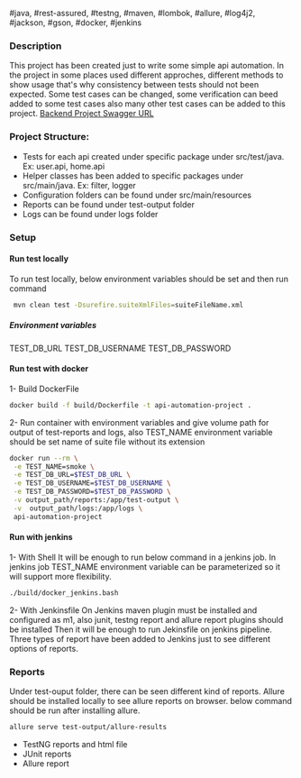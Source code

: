 #java, #rest-assured, #testng, #maven, #lombok, #allure, #log4j2, #jackson, #gson, #docker, #jenkins

### Description
This project has been created just to write some simple api automation. In the project in some places used different approches,   different methods to show usage that's why consistency between tests should not been expected. Some test cases can be changed, some verification can beed added to some test cases also many other test cases can be added to this project.
[Backend Project Swagger URL](https://micro19v2.herokuapp.com/swagger-ui/index.html?configUrl=/v3/api-docs/swagger-config#/)

### Project Structure:

 - Tests for each api created under specific package under
   src/test/java. Ex: user.api, home.api
 - Helper classes has been added to specific packages under
   src/main/java. Ex: filter, logger
 - Configuration folders can be found under src/main/resources
 - Reports can be found under test-output folder
 - Logs can be found under logs folder

### Setup
#### Run test locally
To run test locally, below environment variables should be set and then run command
```sh
 mvn clean test -Dsurefire.suiteXmlFiles=suiteFileName.xml
```
##### Environment variables
TEST_DB_URL
TEST_DB_USERNAME
TEST_DB_PASSWORD

#### Run test with docker
1- Build DockerFile
```sh
docker build -f build/Dockerfile -t api-automation-project .
```
2- Run container with environment variables and give volume path for output of test-reports and logs, also TEST_NAME environment variable should be set name of suite file without its extension

```sh
docker run --rm \
 -e TEST_NAME=smoke \
 -e TEST_DB_URL=$TEST_DB_URL \
 -e TEST_DB_USERNAME=$TEST_DB_USERNAME \
 -e TEST_DB_PASSWORD=$TEST_DB_PASSWORD \
 -v output_path/reports:/app/test-output \
 -v  output_path/logs:/app/logs \
 api-automation-project 
 ```	


#### Run with jenkins
1- With Shell
It will be enough to run below command  in a jenkins job. In jenkins job TEST_NAME environment variable can be parameterized so it will support more flexibility.

```sh
./build/docker_jenkins.bash
```

2- With Jenkinsfile
On Jenkins maven plugin must be installed and configured as m1, also junit, testng report and allure report plugins should be installed
Then it will be enough to run Jekinsfile on jenkins pipeline.
Three types of report have been added to Jenkins just to see different options of reports.
  
### Reports
Under test-ouput folder, there can be seen different kind of reports.
Allure should be installed locally to see allure reports on browser. below command should be run after installing allure.
```sh
allure serve test-output/allure-results 
```	

 - TestNG reports and html file
 - JUnit reports
 - Allure report
